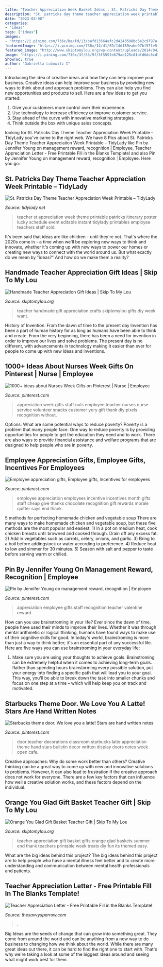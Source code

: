 ```yaml
---
title: "Teacher Appreciation Week Basket Ideas : St. Patricks Day Theme Teacher Appreciation Week Printable – Tidylady"
description: "St. patricks day theme teacher appreciation week printable – tidylady"
date: "2023-03-08"
categories:
- "ideas"
tags: ["ideas"]
images:
- "https://i.pinimg.com/736x/ba/fd/13/bafd13664afc2d4243598bc5e2c9797a--teacher-appreciation-week-hand-written.jpg"
featuredImage: "https://i.pinimg.com/736x/14/d1/89/14d189eabe97bf57fe5ff5d1e867d910--nurses-week-gifts-staff-gifts.jpg"
featured_image: "http://www.skiptomylou.org/wp-content/uploads/2014/04/handmade-teacher-ideas-1.jpg"
image: "https://i.pinimg.com/736x/3f/55/9f/3f559fe679ae125c01bfd6dc8cd73331.jpg"
ShowToc: true
author: "Gabriella Lubowitz I"
---
```



Introducing the idea of creative ideas and how they can help improve your business.
Creative ideas can help improve your business by providing new ways to think about and approach problems. They can also help you find new opportunities and products to sell. Here are a few ideas to get you started: 
1. Give your customers more control over their experience.
2. Use technology to increase efficiency or improve customer service.
3. Stay ahead of the curve with innovative marketing strategies.
4. Think outside the box with unique sales concepts.

	

		
looking for St. Patricks Day Theme Teacher Appreciation Week Printable – TidyLady you've came to the right web. We have 8 Pics about St. Patricks Day Theme Teacher Appreciation Week Printable – TidyLady like Pin by Jennifer Young on management reward, recognition | Employee, Teacher Appreciation Letter - Free Printable Fill in the Blanks Template! and also Pin by Jennifer Young on management reward, recognition | Employee. Here you go:
		
    
## St. Patricks Day Theme Teacher Appreciation Week Printable – TidyLady

<img loading=lazy src="https://cdn.shopify.com/s/files/1/0010/9599/1332/products/il_fullxfull.1792471624_7lii_1200x1200.jpg?v=1573998743" onerror="this.onerror=null;this.src='https://tse2.mm.bing.net/th?id=OIP.53OX0S6M4nKzcdianVBGiwHaHa&amp;pid=15.1';" alt="St. Patricks Day Theme Teacher Appreciation Week Printable – TidyLady">

_Source: tidylady.net_

>teacher st appreciation week theme printable patricks itinerary poster lucky schedule event editable instant tidylady printables employee teachers staff sold. 

	

It's been said that ideas are like children - until they're not. That's where the 2020s come in - a time when we'll be exploring new ways to think and innovate, whether it's coming up with new ways to power our homes or creating new ways to connect with the world around us. But what exactly do we mean by "ideas?" And how do we make them a reality?

    
## Handmade Teacher Appreciation Gift Ideas | Skip To My Lou

<img loading=lazy src="http://www.skiptomylou.org/wp-content/uploads/2014/04/handmade-teacher-ideas-1.jpg" onerror="this.onerror=null;this.src='https://tse4.mm.bing.net/th?id=OIP.zuOoaYburoffQ9fGBc1u1gHaKl&amp;pid=15.1';" alt="Handmade Teacher Appreciation Gift Ideas | Skip To My Lou">

_Source: skiptomylou.org_

>teacher handmade gift appreciation crafts skiptomylou gifts diy week want. 

	

History of Invention: From the dawn of time to the present day
Invention has been a part of human history for as long as humans have been able to think and create. From the very beginning, there has been a need for invention in order to improve our lives and solve problems. The present day is no different, with advancements in technology making it easier than ever for people to come up with new ideas and inventions.

    
## 1000+ Ideas About Nurses Week Gifts On Pinterest | Nurse | Employee

<img loading=lazy src="https://i.pinimg.com/736x/14/d1/89/14d189eabe97bf57fe5ff5d1e867d910--nurses-week-gifts-staff-gifts.jpg" onerror="this.onerror=null;this.src='https://tse4.mm.bing.net/th?id=OIP.9okNUpsp5_uubeKYB0T_NAHaJ3&amp;pid=15.1';" alt="1000+ ideas about Nurses Week Gifts on Pinterest | Nurse | Employee">

_Source: pinterest.com_

>appreciation week gifts staff nuts employee teacher nurses nurse service volunteer snacks customer yury gift thank diy pixels recognition without. 

	

Options: What are some potential ways to reduce poverty?
Poverty is a problem that many people face. One way to reduce poverty is by providing opportunities for people to get the education they need and to work. There are also ways to provide financial assistance and welfare programs that are designed to help people who are in poverty.

    
## Employee Appreciation Gifts, Employee Gifts, Incentives For Employees

<img loading=lazy src="https://i.pinimg.com/736x/8b/4d/9d/8b4d9de74358432f86160f2900187ef6--employee-incentive-ideas-incentives-for-employees.jpg" onerror="this.onerror=null;this.src='https://tse2.mm.bing.net/th?id=OIP.Sths1q3Y0rKb44QLaTbY9QHaKw&amp;pid=15.1';" alt="Employee appreciation gifts, Employee gifts, Incentives for employees">

_Source: pinterest.com_

>employee appreciation employees incentive incentives month gifts staff cheap give thanks chocolate recognition gift rewards morale quitter says end thank. 

	

5 methods for perfecting homemade chicken and vegetable soup
There are many ways to make homemade chicken and vegetable soup, but these five methods are the most popular and easiest. 1) In a pot on medium heat, cook chicken breasts until browned and cooked through. Drain off any excess fat. 2) Add in vegetables such as carrots, celery, onions, and garlic. 3) Bring to a boil before addingstock or water according to preference. 4) Reduce heat to low and simmer for 30 minutes. 5) Season with salt and pepper to taste before serving warm or chilled.

    
## Pin By Jennifer Young On Management Reward, Recognition | Employee

<img loading=lazy src="https://i.pinimg.com/736x/3f/55/9f/3f559fe679ae125c01bfd6dc8cd73331.jpg" onerror="this.onerror=null;this.src='https://tse1.mm.bing.net/th?id=OIP.r3gkS7ohTk_MOQatDt2T2gHaNK&amp;pid=15.1';" alt="Pin by Jennifer Young on management reward, recognition | Employee">

_Source: pinterest.com_

>appreciation employee gifts staff recognition teacher valentine reward. 

	

How can you use brainstroming in your life?
Ever since the dawn of time, people have used their minds to improve their lives. Whether it was through mental arithmetic or logical thinking, humans have found ways to make use of their cognitive skills for good. In today's world, brainstroming is more than just a way to think better; it's an essential part of any successful life. Here are five ways you can use brainstroming in your everyday life: 
1) Make sure you are using your thoughts to achieve goals. Brainstroming can be extremely helpful when it comes to achieving long-term goals. Rather than spending hours brainstorming every possible solution, put your energy into finding a specific path that will lead you to your goal. This way, you'll be able to break down the task into smaller chunks and focus on one step at a time – which will help keep you on track and motivated.

    
## Starbucks Theme Door. We Love You A Latte! Stars Are Hand Written Notes

<img loading=lazy src="https://i.pinimg.com/736x/ba/fd/13/bafd13664afc2d4243598bc5e2c9797a--teacher-appreciation-week-hand-written.jpg" onerror="this.onerror=null;this.src='https://tse2.mm.bing.net/th?id=OIP.cZuGXA56F4b8_lh2YMRpEAHaJ3&amp;pid=15.1';" alt="Starbucks theme door. We love you a latte! Stars are hand written notes">

_Source: pinterest.com_

>door teacher decorations classroom starbucks latte appreciation theme hand stars bulletin decor written display doors notes week open cafe. 

	

Creative approaches: Why do some work better than others?
Creative thinking can be a great way to come up with new and innovative solutions to problems. However, it can also lead to frustration if the creative approach does not work for everyone. There are a few key factors that can influence how well a creative solution works, and these factors depend on the individual.

    
## Orange You Glad Gift Basket Teacher Gift | Skip To My Lou

<img loading=lazy src="http://www.skiptomylou.org/wp-content/uploads/2015/04/teacher-appreciation-gift-basket-4.jpg" onerror="this.onerror=null;this.src='https://tse2.mm.bing.net/th?id=OIP.gIyjAeC9EwTA1BdayVdXXQHaKl&amp;pid=15.1';" alt="Orange You Glad Gift Basket Teacher Gift | Skip To My Lou">

_Source: skiptomylou.org_

>teacher appreciation gift basket gifts orange glad baskets summer end thank teachers printable week treats diy fun its themed easy. 

	

What are the big ideas behind this project?
The big ideas behind this project are to help people who have a mental illness feel better and to create more understanding and communication between mental health professionals and patients.

    
## Teacher Appreciation Letter - Free Printable Fill In The Blanks Template!

<img loading=lazy src="https://thesavvysparrow.com/wp-content/uploads/2021/04/teacher-appreciation-letter-2-768x1152.jpg" onerror="this.onerror=null;this.src='https://tse1.mm.bing.net/th?id=OIP.zSiCj8xy7C68tM2SgXSqygHaLH&amp;pid=15.1';" alt="Teacher Appreciation Letter - Free Printable Fill in the Blanks Template!">

_Source: thesavvysparrow.com_

>. 

	

Big Ideas are the seeds of change that can grow into something great. They come from around the world and can be anything from a new way to do business to changing how we think about the world. While there are many great ideas out there, it can be hard to find the right one to start with. That's why we're taking a look at some of the biggest ideas around and seeing what might work best for them.

